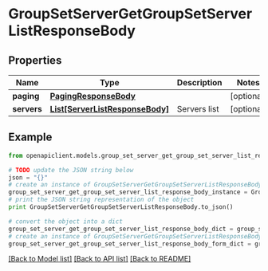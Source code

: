 # GroupSetServerGetGroupSetServerListResponseBody


## Properties
Name | Type | Description | Notes
------------ | ------------- | ------------- | -------------
**paging** | [**PagingResponseBody**](PagingResponseBody.md) |  | [optional] 
**servers** | [**List[ServerListResponseBody]**](ServerListResponseBody.md) | Servers list | [optional] 

## Example

```python
from openapiclient.models.group_set_server_get_group_set_server_list_response_body import GroupSetServerGetGroupSetServerListResponseBody

# TODO update the JSON string below
json = "{}"
# create an instance of GroupSetServerGetGroupSetServerListResponseBody from a JSON string
group_set_server_get_group_set_server_list_response_body_instance = GroupSetServerGetGroupSetServerListResponseBody.from_json(json)
# print the JSON string representation of the object
print GroupSetServerGetGroupSetServerListResponseBody.to_json()

# convert the object into a dict
group_set_server_get_group_set_server_list_response_body_dict = group_set_server_get_group_set_server_list_response_body_instance.to_dict()
# create an instance of GroupSetServerGetGroupSetServerListResponseBody from a dict
group_set_server_get_group_set_server_list_response_body_form_dict = group_set_server_get_group_set_server_list_response_body.from_dict(group_set_server_get_group_set_server_list_response_body_dict)
```
[[Back to Model list]](../README.md#documentation-for-models) [[Back to API list]](../README.md#documentation-for-api-endpoints) [[Back to README]](../README.md)


